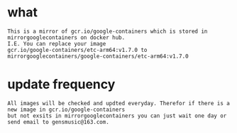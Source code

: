 # what
    This is a mirror of gcr.io/google-containers which is stored in mirrorgooglecontainers on docker hub.
    I.E. You can replace your image
    gcr.io/google-containers/etc-arm64:v1.7.0 to
    mirrorgooglecontainers/google-containers/etc-arm64:v1.7.0

# update frequency
    All images will be checked and updted everyday. Therefor if there is a new image in gcr.io/google-containers
    but not exsits in mirrorgooglecontainers you can just wait one day or send email to gensmusic@163.com.
